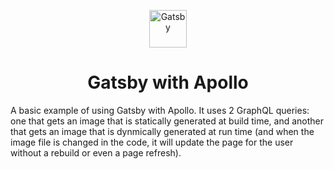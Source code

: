 <p align="center">
  <a href="https://www.gatsbyjs.org">
    <img alt="Gatsby" src="https://www.gatsbyjs.org/monogram.svg" width="60" />
  </a>
</p>
<h1 align="center">
  Gatsby with Apollo
</h1>

A basic example of using Gatsby with Apollo. It uses 2 GraphQL queries: one that gets an image that is statically generated at build time, and another that gets an image that is dynmically generated at run time (and when the image file is changed in the code, it will update the page for the user without a rebuild or even a page refresh).
